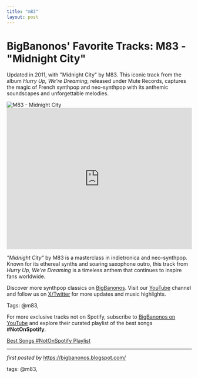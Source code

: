 ```yaml
---
title: "m83"
layout: post
---
```

<!-- Post Title -->
<h1 >BigBanonos' Favorite Tracks: M83 - "Midnight City"</h1> <!-- Introductory Text -->
<p >Updated in 2011, with "Midnight City" by M83. This iconic track from the album <em>Hurry Up, We're Dreaming</em>, released under Mute Records, captures the magic of French synthpop and neo-synthpop with its anthemic soundscapes and unforgettable melodies.</p> <!-- Featured Image -->
<div > <img src="https://www.rollingstone.com/wp-content/uploads/2018/06/rs-238614-20151214_M83_.jpg" alt="M83 - Midnight City" />
</div> <!-- YouTube Video Embed -->
<div > <iframe width="100%" height="385" src="https://www.youtube.com/embed/dX3k_QDnzHE" title="M83 'Midnight City' Official video" frameborder="0" allow="accelerometer; autoplay; clipboard-write; encrypted-media; gyroscope; picture-in-picture; web-share" referrerpolicy="strict-origin-when-cross-origin" allowfullscreen></iframe>
</div> <!-- Song Information -->
<div > <p><em>"Midnight City"</em> by M83 is a masterclass in indietronica and neo-synthpop. Known for its ethereal synths and soaring saxophone outro, this track from <em>Hurry Up, We're Dreaming</em> is a timeless anthem that continues to inspire fans worldwide.</p>
</div> <!-- Footer Links -->
<div > <p>Discover more synthpop classics on <a href="https://bigbanonos.blogspot.com/" target="_blank">BigBanonos</a>. Visit our <a href="https://www.youtube.com/@BigBanonos" target="_blank">YouTube</a> channel and follow us on <a href="https://x.com/bigbanonos" target="_blank">X/Twitter</a> for more updates and music highlights.</p>
</div> <!-- Tags -->
<p >Tags: @m83,</p>


<!--Subscribe and Playlist Links-->
<div>
    <p>For more exclusive tracks not on Spotify, subscribe to <a href="https://www.youtube.com/@BigBanonos" target="_blank">BigBanonos on YouTube</a> and explore their curated playlist of the best songs <strong>#NotOnSpotify</strong>.</p>
    <p><a href="https://www.youtube.com/playlist?list=PLtuNtuTatqI0kFahUCbtbfenC_ET5O_tr" target="_blank">Best Songs #NotOnSpotify Playlist<br /></a></p></div>

<hr />

<p><em>first posted by</em> <a href="https://bigbanonos.blogspot.com/" rel="noopener" target="_new">https://bigbanonos.blogspot.com/</a></p>

<p>tags: @m83,</p>
